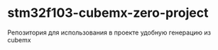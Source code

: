 # stm32f103-cubemx-zero-project

Репозитория для использования в проекте удобную генерацию из cubemx

